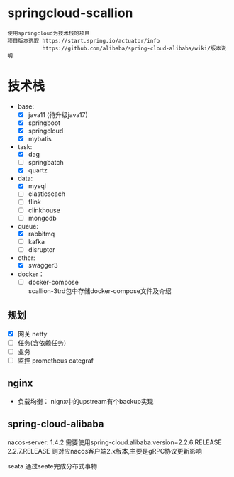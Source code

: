 # springcloud-scallion

    使用springcloud为技术栈的项目
    项目版本选取 https://start.spring.io/actuator/info
               https://github.com/alibaba/spring-cloud-alibaba/wiki/版本说明

# 技术栈

- base:  
    -[x] java11 (待升级java17)  
    -[x] springboot  
    -[x] springcloud  
    -[x] mybatis  

- task:
    -[x] dag  
    -[ ] springbatch  
    -[x] quartz

- data:
    -[x] mysql  
    -[ ] elasticseach
    -[ ] flink
    -[ ] clinkhouse
    -[ ] mongodb

- queue:
    -[x] rabbitmq
    -[ ] kafka
    -[ ] disruptor
  
- other:
    -[x] swagger3
  
- docker：
    -[ ] docker-compose  
        scallion-3trd包中存储docker-compose文件及介绍

## 规划

-[x] 网关
    netty
-[ ] 任务(含依赖任务)
-[ ] 业务
-[ ] 监控
    prometheus
    categraf

## nginx 

- 负载均衡： nignx中的upstream有个backup实现

## spring-cloud-alibaba

nacos-server: 1.4.2
    需要使用spring-cloud.alibaba.version=2.2.6.RELEASE
    2.2.7.RELEASE 则对应nacos客户端2.x版本,主要是gRPC协议更新影响

seata
    通过seate完成分布式事物